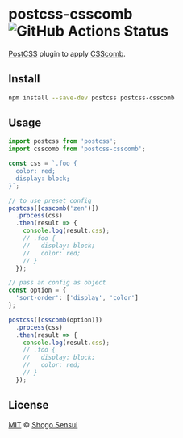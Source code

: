 # postcss-csscomb ![GitHub Actions Status](https://github.com/1000ch/postcss-csscomb/workflows/test/badge.svg?branch=master)

[PostCSS](https://github.com/postcss/postcss) plugin to apply [CSScomb](https://github.com/csscomb/csscomb.js).

## Install

```sh
npm install --save-dev postcss postcss-csscomb
```

## Usage

```javascript
import postcss from 'postcss';
import csscomb from 'postcss-csscomb';

const css = `.foo {
  color: red;
  display: block;
}`;

// to use preset config
postcss([csscomb('zen')])
  .process(css)
  .then(result => {
    console.log(result.css);
    // .foo {
    //   display: block;
    //   color: red;
    // }
  });

// pass an config as object
const option = {
  'sort-order': ['display', 'color']
};

postcss([csscomb(option)])
  .process(css)
  .then(result => {
    console.log(result.css);
    // .foo {
    //   display: block;
    //   color: red;
    // }
  });
```

## License

[MIT](https://1000ch.mit-license.org) © [Shogo Sensui](https://github.com/1000ch)
